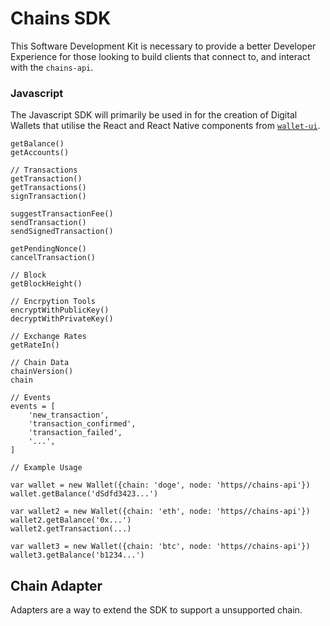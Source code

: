 # Chains SDK

This Software Development Kit is necessary to provide a better Developer Experience for those looking to build clients that connect to, and interact with the `chains-api`.

### Javascript

The Javascript SDK will primarily be used in for the creation of Digital Wallets that utilise the React and React Native components from [`wallet-ui`](https://github.com/johnsbeharry/wallet).

    getBalance()
    getAccounts()

    // Transactions
    getTransaction()
    getTransactions()
    signTransaction()

    suggestTransactionFee()
    sendTransaction()
    sendSignedTransaction()

    getPendingNonce()
    cancelTransaction()

    // Block
    getBlockHeight()

    // Encrpytion Tools
    encryptWithPublicKey()
    decryptWithPrivateKey()

    // Exchange Rates
    getRateIn()

    // Chain Data
    chainVersion()
    chain

    // Events
    events = [
    	'new_transaction',
    	'transaction_confirmed',
    	'transaction_failed',
    	'...',
    ]

    // Example Usage

    var wallet = new Wallet({chain: 'doge', node: 'https//chains-api'})
    wallet.getBalance('dSdfd3423...')

    var wallet2 = new Wallet({chain: 'eth', node: 'https//chains-api'})
    wallet2.getBalance('0x...')
    wallet2.getTransaction(...)

    var wallet3 = new Wallet({chain: 'btc', node: 'https//chains-api'})
    wallet3.getBalance('b1234...')

## Chain Adapter

Adapters are a way to extend the SDK to support a unsupported chain.
